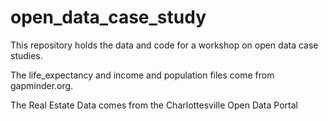# open_data_case_study
This repository holds the data and code for a workshop on open data case studies.

The life_expectancy and income and population files come from gapminder.org.

The Real Estate Data comes from the Charlottesville Open Data Portal

